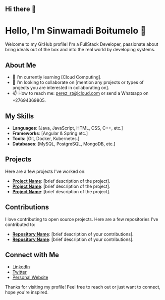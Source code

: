 ## Hi there 👋

# Hello, I'm Sinwamadi Boitumelo 👋

Welcome to my GitHub profile! I'm a FullStack Developer, passionate about bring ideals out of the box and into the real world by developing systems.

## About Me

- 🌱 I’m currently learning [Cloud Computing].
- 👯 I’m looking to collaborate on [mention any projects or types of projects you are interested in collaborating on].
- 📫 How to reach me: perez_st@icloud.com or send a Whatsapp on +27694369805.

## My Skills

- **Languages**: [Java, JavaScript, HTML, CSS, C++, etc.]
- **Frameworks**: [Angular & Spring etc.]
- **Tools**: [Git, Docker, Kubernetes.]
- **Databases**: [MySQL, PostgreSQL, MongoDB, etc.]

## Projects

Here are a few projects I've worked on:

- **[Project Name](link-to-project)**: [brief description of the project].
- **[Project Name](link-to-project)**: [brief description of the project].
- **[Project Name](link-to-project)**: [brief description of the project].

## Contributions

I love contributing to open source projects. Here are a few repositories I've contributed to:

- **[Repository Name](link-to-repository)**: [brief description of your contributions].
- **[Repository Name](link-to-repository)**: [brief description of your contributions].

## Connect with Me

- [LinkedIn](www.linkedin.com/in/boitumelo-sinwamadi-4546a6285)
- [Twitter](your-twitter-profile)
- [Personal Website](your-website)

Thanks for visiting my profile! Feel free to reach out or just want to connect, hope you're inspired.

<!-- -->
